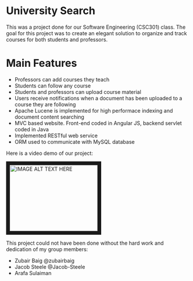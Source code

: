 # University Search

This was a project done for our Software Engineering (CSC301) class. The goal for this project was to create an elegant solution to organize and track courses for both students and professors.

# Main Features

- Professors can add courses they teach
- Students can follow any course
- Students and professors can upload course material
- Users receive notifications when a document has been uploaded to a course they are following
- Apache Lucene is implemented for high performace indexing and document content searching
- MVC based website. Front-end coded in Angular JS, backend servlet coded in Java
- Implemented RESTful web service
- ORM used to communicate with MySQL database

Here is a video demo of our project:

<a href="http://www.youtube.com/watch?feature=player_embedded&v=A9wque_JOuU
" target="_blank"><img src="http://img.youtube.com/vi/A9wque_JOuU/0.jpg" 
alt="IMAGE ALT TEXT HERE" width="240" height="180" border="10" /></a>

This project could not have been done without the hard work and dedication of my group members:

- Zubair Baig @zubairbaig
- Jacob Steele @Jacob-Steele
- Arafa Sulaiman
